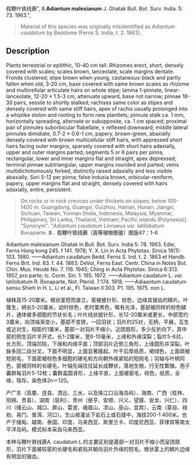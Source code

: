 假鞭叶铁线蕨",
8.**Adiantum malesianum** J. Ghatak Bull. Bot. Surv. India. 5: 73. 1963.",

> Material of this species was originally misidentified as *Adiantum caudatum* by Beddome (Ferns S. India, t. 2. 1863).

## Description
Plants terrestrial or epilithic, 10-40 cm tall. Rhizomes erect, short, densely covered with scales; scales brown, lanceolate, scale margins dentate. Fronds clustered; stipe brown when young, castaneous-black and partly fallen when old, 3-20 cm, base covered with same brown scales as rhizome and multicellular articulate hairs on whole stipe; lamina 1-pinnate, linear-lanceolate, 12-20 × 1.5-3 cm, attenuate upward, base not narrow; pinnae 18-30 pairs, sessile to shortly stalked; rachises same color as stipes and densely covered with same stiff hairs, apex of rachis usually prolonged into a whiplike stolon and rooting to form new plantlets; pinnule stalk ca. 1 mm, horizontally spreading, alternate or subopposite, ca. 1 cm spaced; proximal pair of pinnules suborbicular flabellate, ± reflexed downward; middle lateral pinnules dimidiate, 0.7-2 × 0.6-1 cm, papery, brown-green, abaxially densely covered with brown multicellular stiff hairs, with appressed short hairs facing outer margins, sparsely covered with short hairs adaxially, upper and outer margins parted; segments 5 or 6 pairs per pinna, rectangular, lower and inner margins flat and straight, apex depressed; terminal pinnae subtriangular, upper margins rounded and parted; veins multidichotomously forked, distinctly raised adaxially and less visible abaxially. Sori 5-12 per pinna; false indusia brown, orbicular-reniform, papery, upper margins flat and straight, densely covered with hairs adaxially, entire, persistent.

> On rocks or in rock crevices under thickets on slopes; below 100-1400 m. Guangdong, Guangxi, Guizhou, Hainan, Hunan, Jiangxi, Sichuan, Taiwan, Yunnan [India, Indonesia, Malaysia, Myanmar, Philippines, Sri Lanka, Thailand, Vietnam; Pacific islands (Polynesia)].
  "Synonym": "*Adiantum caudatum* Linnaeus var. *latilobatum* Bonaparte.
**8．假鞭叶铁线蕨（高等植物图鉴）图版47：1-6**

Adiantum malesianum Ghatak in Bull. Bot. Surv. India 5: 78. 1963. Edie, Ferns Hong kong 245. f 141. 1978; Y. X. Lin in Acta Phytotax. Sinica 18(1): 103. 1980. ——Adiantum caudatum Bedd. Ferns S. Ind. t. 2. 1863 et Handb. Ferns Brit. Ind. 83. f. 44. 1883; DeVol, Ferns East. Centr. China in Notes Bot. Chin. Mus. Heude No. 7. 116. 1945; Ching in Acta Phytotax. Sinica 6:313. 1957, pro parte; Ic. Corm. Sin. 1: 165. 1972. ——Adiantum caudatum L. var. latilobatum R. Bonaparte, Not. Pterid. 7:174. 1918. ——Adiaantum caudatum sensu Shieh in H. L. Li et al., Fl. Taiwan II:303. P1. 195. 1975. non L.

植株高15-20厘米。根状茎短而直立，密被披针形、棕色，边缘具锯齿的鳞片。叶簇生，柄长5-20厘米，幼时棕色，老时栗黑色，略有光泽，基部被同样的棕色鳞片，通体被多细胞的节状长毛；叶片线状披针形，长12-20厘米或更长，中部宽约3厘米，向顶端渐变小，基部不变狭，一回羽状；羽片约25对，无柄，平展，互生或近对生，相距约1厘米，基部一对羽片不缩小，近团扇形，多少反折向下，其中部的侧生羽片半开式，长1-2厘米，宽6-10毫米，上缘和外缘深裂；裂片5-6对，长方形，顶端凹陷，下缘和内缘平直；顶部羽片近倒三角形，上缘圆形并深裂。叶脉多回二歧分叉，下面不明显，上面显著隆起。叶干后厚纸质，褐绿色，上面疏被短刚毛，下面密被棕色多细胞的硬毛和方向朝外缘紧贴的短刚毛；羽轴与叶柄同色，密被同样的长硬毛，叶轴先端往往延长成鞭状，落地生根，行无性繁殖。孢子囊群每羽片5-12枚；囊群盖圆肾形，上缘平直，上面被密毛，棕色，纸质，全缘，宿存。染色体2n＝120。

产广东（高要、连县、清远、三水，以及珠江口沿海岛屿）、海南、广西（桂林、阳朔、贵县）、湖南（慈利）、贵州（册亨、安顺、兴义、望膜、安龙、兴仁）、四川（缙云山、城口、屏山、雷波、峨眉山、凉山、巫山、宜宾）、云南（蒙自、禄劝、易门、普洱、河口）。生山坡灌丛下岩石上或石缝中，海拔200-1 400米。也产于缅甸、越南、泰国、印度、马来西亚、斯里兰卡、印度尼西亚、菲律宾等南太平洋岛屿。模式标本采自马来西亚。

本种与鞭叶铁线蕨A. caudatum L.的主要区别是基部一对羽片不缩小而呈团扇形，羽片下面被较密的长硬毛和紧贴并朝向羽片外缘的短毛，根状茎上的鳞片边缘有明显的锯齿。
